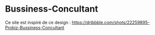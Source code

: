 # Bussiness-Concultant

Ce site est inspiré de ce design : https://dribbble.com/shots/22259895-Probiz-Bussiness-Concultant
